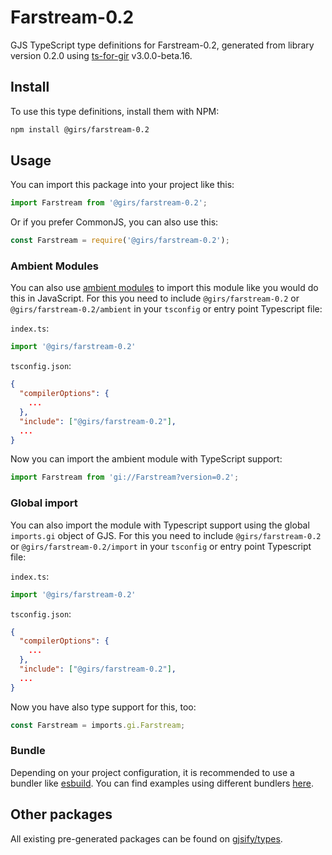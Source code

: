
# Farstream-0.2

GJS TypeScript type definitions for Farstream-0.2, generated from library version 0.2.0 using [ts-for-gir](https://github.com/gjsify/ts-for-gir) v3.0.0-beta.16.


## Install

To use this type definitions, install them with NPM:
```bash
npm install @girs/farstream-0.2
```

## Usage

You can import this package into your project like this:
```ts
import Farstream from '@girs/farstream-0.2';
```

Or if you prefer CommonJS, you can also use this:
```ts
const Farstream = require('@girs/farstream-0.2');
```

### Ambient Modules

You can also use [ambient modules](https://github.com/gjsify/ts-for-gir/tree/main/packages/cli#ambient-modules) to import this module like you would do this in JavaScript.
For this you need to include `@girs/farstream-0.2` or `@girs/farstream-0.2/ambient` in your `tsconfig` or entry point Typescript file:

`index.ts`:
```ts
import '@girs/farstream-0.2'
```

`tsconfig.json`:
```json
{
  "compilerOptions": {
    ...
  },
  "include": ["@girs/farstream-0.2"],
  ...
}
```

Now you can import the ambient module with TypeScript support: 

```ts
import Farstream from 'gi://Farstream?version=0.2';
```

### Global import

You can also import the module with Typescript support using the global `imports.gi` object of GJS.
For this you need to include `@girs/farstream-0.2` or `@girs/farstream-0.2/import` in your `tsconfig` or entry point Typescript file:

`index.ts`:
```ts
import '@girs/farstream-0.2'
```

`tsconfig.json`:
```json
{
  "compilerOptions": {
    ...
  },
  "include": ["@girs/farstream-0.2"],
  ...
}
```

Now you have also type support for this, too:

```ts
const Farstream = imports.gi.Farstream;
```

### Bundle

Depending on your project configuration, it is recommended to use a bundler like [esbuild](https://esbuild.github.io/). You can find examples using different bundlers [here](https://github.com/gjsify/ts-for-gir/tree/main/examples).

## Other packages

All existing pre-generated packages can be found on [gjsify/types](https://github.com/gjsify/types).

